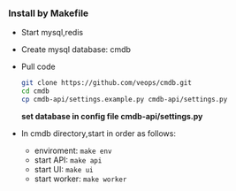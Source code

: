 ### Install by Makefile

- Start mysql,redis
- Create mysql database: cmdb
- Pull code

  ```bash
  git clone https://github.com/veops/cmdb.git
  cd cmdb
  cp cmdb-api/settings.example.py cmdb-api/settings.py
  ```

  **set database in config file cmdb-api/settings.py**

- In cmdb directory,start in order as follows:
  - enviroment: `make env`
  - start API: `make api`
  - start UI: `make ui`
  - start worker: `make worker`
